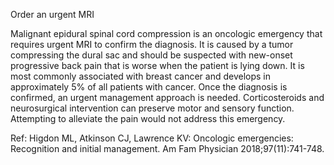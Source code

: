 Order an urgent MRI

Malignant epidural spinal cord compression is an oncologic emergency that requires urgent MRI to confirm
the diagnosis. It is caused by a tumor compressing the dural sac and should be suspected with new-onset
progressive back pain that is worse when the patient is lying down. It is most commonly associated with
breast cancer and develops in approximately 5% of all patients with cancer. Once the diagnosis is
confirmed, an urgent management approach is needed. Corticosteroids and neurosurgical intervention can
preserve motor and sensory function. Attempting to alleviate the pain would not address this emergency.

Ref: Higdon ML, Atkinson CJ, Lawrence KV: Oncologic emergencies: Recognition and initial management. Am Fam Physician
2018;97(11):741-748.